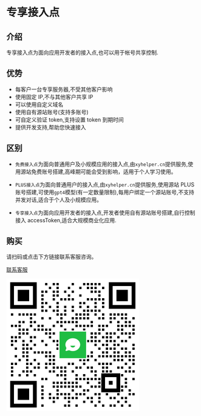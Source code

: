 # 专享接入点

## 介绍

专享接入点为面向应用开发者的接入点,也可以用于帐号共享控制.

## 优势

- 每客户一台专享服务器,不受其他客户影响
- 使用固定 IP,不与其他客户共享 IP
- 可以使用自定义域名
- 使用自有源站账号(支持多账号)
- 可自定义验证 token,支持设置 token 到期时间
- 提供开发支持,帮助您快速接入

## 区别

- `免费接入点`为面向普通用户及小规模应用的接入点,由`xyhelper.cn`提供服务,使用源站免费账号搭建,高峰期可能会受到影响，适用于个人学习使用。

- `PLUS接入点`为面向普通用户的接入点,由`xyhelper.cn`提供服务,使用源站 PLUS 账号搭建,可使用`gpt4`模型(有一定数量限制),每用户绑定一个源站账号,不支持并发对话,适合于个人及小规模应用。

- `专享接入点`为面向应用开发者的接入点,开发者使用自有源站账号搭建,自行控制接入 accessToken,适合大规模商业化应用.

## 购买

请扫码或点击下方链接联系客服咨询。

[联系客服](https://work.weixin.qq.com/kfid/kfc97c97206f588c396)

![微信](../plus/qrcode.png)
